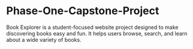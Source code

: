 # Phase-One-Capstone-Project
Book Explorer is a student-focused website project designed to make discovering books easy and fun. It helps users browse, search, and learn about a wide variety of books.

